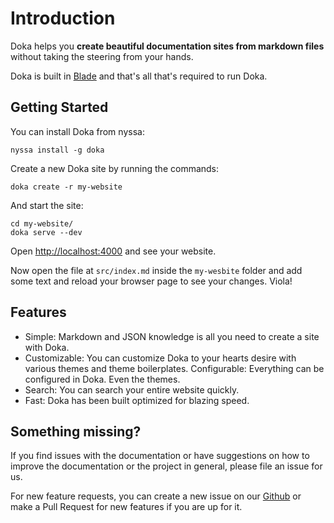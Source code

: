 # Introduction

Doka helps you **create beautiful documentation sites from markdown files**
without taking the steering from your hands.

Doka is built in [Blade](https://bladelang.com) and that's all that's required to run Doka.

## Getting Started

You can install Doka from nyssa:

```
nyssa install -g doka
```

Create a new Doka site by running the commands:

```
doka create -r my-website
```

And start the site:

```
cd my-website/
doka serve --dev
```

Open [http://localhost:4000](http://localhost:4000) and see your website.

Now open the file at `src/index.md` inside the `my-wesbite` folder and add some text and 
reload your browser page to see your changes. Viola!

## Features

- Simple: Markdown and JSON knowledge is all you need to create a site with 
  Doka.
- Customizable: You can customize Doka to your hearts desire with various 
  themes and theme boilerplates.
  Configurable: Everything can be configured in Doka. Even the themes.
- Search: You can search your entire website quickly.
- Fast: Doka has been built optimized for blazing speed.


## Something missing?

If you find issues with the documentation or have suggestions on how to improve the 
documentation or the project in general, please file an issue for us.

For new feature requests, you can create a new issue on our 
[Github](https://github.com/mcfriend99/doka) or make a Pull Request for new features 
if you are up for it.
